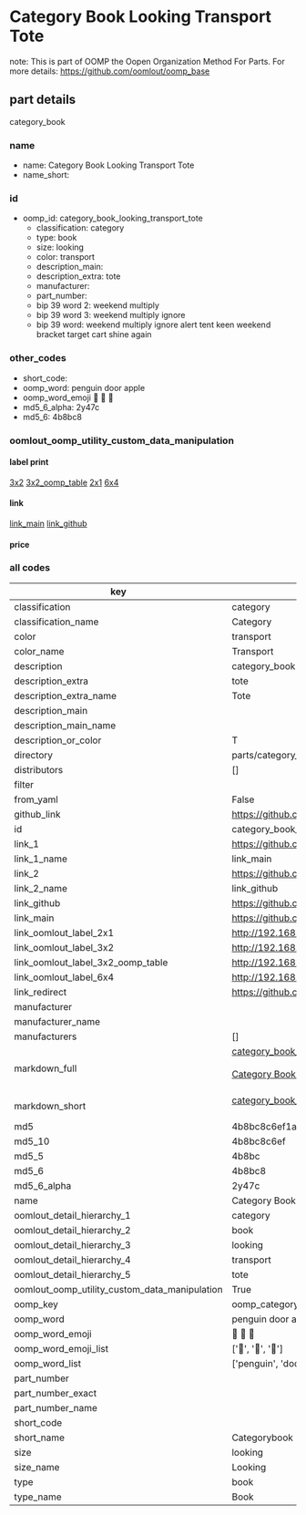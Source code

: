 # Category Book Looking Transport Tote  

note: This is part of OOMP the Oopen Organization Method For Parts. For more details: https://github.com/oomlout/oomp_base

##  part details
  



category_book



### name
* name: Category Book Looking Transport Tote
* name_short: 
### id
* oomp_id: category_book_looking_transport_tote
  * classification: category
  * type: book
  * size: looking
  * color: transport
  * description_main: 
  * description_extra: tote
  * manufacturer: 
  * part_number: 
  * bip 39 word 2: weekend multiply
  * bip 39 word 3: weekend multiply ignore
  * bip 39 word: weekend multiply ignore alert tent keen weekend bracket target cart shine again

### other_codes
* short_code: 
* oomp_word: penguin door apple
* oomp_word_emoji :penguin: :door: :apple:
* md5_6_alpha: 2y47c
* md5_6: 4b8bc8






### oomlout_oomp_utility_custom_data_manipulation
#### label print
[3x2](http://192.168.1.245:1112/?label=oomp%202y47c)
[3x2_oomp_table](http://192.168.1.108:1112/?label=oomp%202y47c)
[2x1](http://192.168.1.242:1112/?label=oomp%202y47c)
[6x4](http://192.168.1.55:1112/?label=oomp%202y47c)    

#### link

[link_main](https://github.com/oomlout/oomlout_oomp_version_1_messy/tree/main/parts/category_book_looking_transport_tote) [link_github](https://github.com/oomlout/oomlout_oomp_version_1_messy/tree/main/parts/category_book_looking_transport_tote)                             

#### price







### all codes 
| key | value |  
| --- | --- |  
| classification | category |  
| classification_name | Category |  
| color | transport |  
| color_name | Transport |  
| description | category_book |  
| description_extra | tote |  
| description_extra_name | Tote |  
| description_main |  |  
| description_main_name |  |  
| description_or_color | T  |  
| directory | parts/category_book_looking_transport_tote |  
| distributors | [] |  
| filter |  |  
| from_yaml | False |  
| github_link | https://github.com/oomlout/oomlout_oomp_part_src/tree/main/parts/category_book_looking_transport_tote |  
| id | category_book_looking_transport_tote |  
| link_1 | https://github.com/oomlout/oomlout_oomp_version_1_messy/tree/main/parts/category_book_looking_transport_tote |  
| link_1_name | link_main |  
| link_2 | https://github.com/oomlout/oomlout_oomp_version_1_messy/tree/main/parts/category_book_looking_transport_tote |  
| link_2_name | link_github |  
| link_github | https://github.com/oomlout/oomlout_oomp_version_1_messy/tree/main/parts/category_book_looking_transport_tote |  
| link_main | https://github.com/oomlout/oomlout_oomp_version_1_messy/tree/main/parts/category_book_looking_transport_tote |  
| link_oomlout_label_2x1 | http://192.168.1.242:1112/?label=oomp%202y47c |  
| link_oomlout_label_3x2 | http://192.168.1.245:1112/?label=oomp%202y47c |  
| link_oomlout_label_3x2_oomp_table | http://192.168.1.108:1112/?label=oomp%202y47c |  
| link_oomlout_label_6x4 | http://192.168.1.55:1112/?label=oomp%202y47c |  
| link_redirect | https://github.com/oomlout/oomlout_oomp_version_1_messy/tree/main/parts/category_book_looking_transport_tote |  
| manufacturer |  |  
| manufacturer_name |  |  
| manufacturers | [] |  
| markdown_full | [category_book_looking_transport_tote](none)<br>[](none)<br>[Category Book Looking Transport Tote](none)<br><br> |  
| markdown_short | [category_book_looking_transport_tote](none)<br><br> |  
| md5 | 4b8bc8c6ef1adf21e6efa062e1a45fc8 |  
| md5_10 | 4b8bc8c6ef |  
| md5_5 | 4b8bc |  
| md5_6 | 4b8bc8 |  
| md5_6_alpha | 2y47c |  
| name | Category Book Looking Transport Tote |  
| oomlout_detail_hierarchy_1 | category |  
| oomlout_detail_hierarchy_2 | book |  
| oomlout_detail_hierarchy_3 | looking |  
| oomlout_detail_hierarchy_4 | transport |  
| oomlout_detail_hierarchy_5 | tote |  
| oomlout_oomp_utility_custom_data_manipulation | True |  
| oomp_key | oomp_category_book_looking_transport_tote |  
| oomp_word | penguin door apple |  
| oomp_word_emoji | :penguin: :door: :apple: |  
| oomp_word_emoji_list | [':penguin:', ':door:', ':apple:'] |  
| oomp_word_list | ['penguin', 'door', 'apple'] |  
| part_number |  |  
| part_number_exact |  |  
| part_number_name |  |  
| short_code |  |  
| short_name | Categorybook |  
| size | looking |  
| size_name | Looking |  
| type | book |  
| type_name | Book |  
